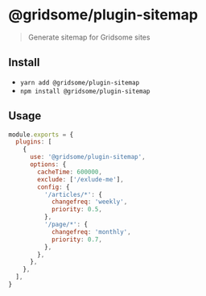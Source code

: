 # @gridsome/plugin-sitemap

> Generate sitemap for Gridsome sites

## Install

- `yarn add @gridsome/plugin-sitemap`
- `npm install @gridsome/plugin-sitemap`

## Usage

```js
module.exports = {
  plugins: [
    {
      use: '@gridsome/plugin-sitemap',
      options: {
        cacheTime: 600000,
        exclude: ['/exlude-me'],
        config: {
          '/articles/*': {
            changefreq: 'weekly',
            priority: 0.5,
          },
          '/page/*': {
            changefreq: 'monthly',
            priority: 0.7,
          },
        },
      },
    },
  ],
}
```
